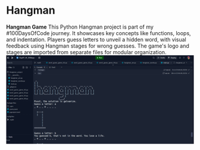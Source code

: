 # Hangman
**Hangman Game**  This Python Hangman project is part of my #100DaysOfCode journey. 
It showcases key concepts like functions, loops, and indentation. 
Players guess letters to unveil a hidden word, with visual feedback using Hangman stages for wrong guesses.
The game's logo and stages are imported from separate files for modular organization.
![Hangman Screenshot](https://github.com/AI-With-Sajid/Hangman/blob/main/Screenshot%202024-03-26%20235042.png)

